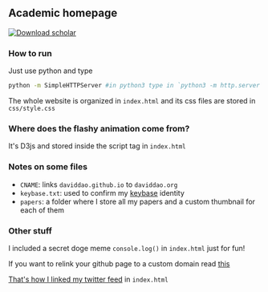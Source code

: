 ## Academic homepage

[![Download scholar](https://github.com/daviddao/daviddao.github.io/actions/workflows/download-scholar-data.yml/badge.svg)](https://github.com/daviddao/daviddao.github.io/actions/workflows/download-scholar-data.yml)

### How to run

Just use python and type

```bash
python -m SimpleHTTPServer #in python3 type in `python3 -m http.server`
```

The whole website is organized in `index.html` and its css files are stored in `css/style.css`

### Where does the flashy animation come from?

It's D3js and stored inside the script tag in `index.html`

### Notes on some files

- `CNAME`: links `daviddao.github.io` to `daviddao.org`
- `keybase.txt`: used to confirm my [keybase](https://keybase.io/) identity
- `papers`: a folder where I store all my papers and a custom thumbnail for each of them

### Other stuff

I included a secret doge meme `console.log()` in `index.html` just for fun!

If you want to relink your github page to a custom domain read [this](https://help.github.com/articles/using-a-custom-domain-with-github-pages/)

[That's how I linked my twitter feed](https://publish.twitter.com/#) in `index.html`
